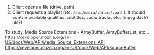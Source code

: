 1. Client opens a file (drive, path)
1. Client requests a playlist (etc: `/api/media/:drive/:path`). It should contain available qualities, subtitles, audio tracks, etc. (mpeg dash? hls?)

To study:
Media Source Extensions - ArrayBuffer, ArrayBufferList, etc...
https://developer.mozilla.org/en-US/docs/Web/API/Media_Source_Extensions_API
https://developer.mozilla.org/en-US/docs/Web/API/SourceBuffer

